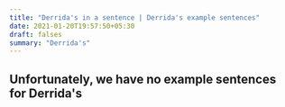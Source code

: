 ```yaml
---
title: "Derrida's in a sentence | Derrida's example sentences"
date: 2021-01-20T19:57:50+05:30
draft: falses
summary: "Derrida's"
---
```

## Unfortunately, we have no example sentences for Derrida's                 
